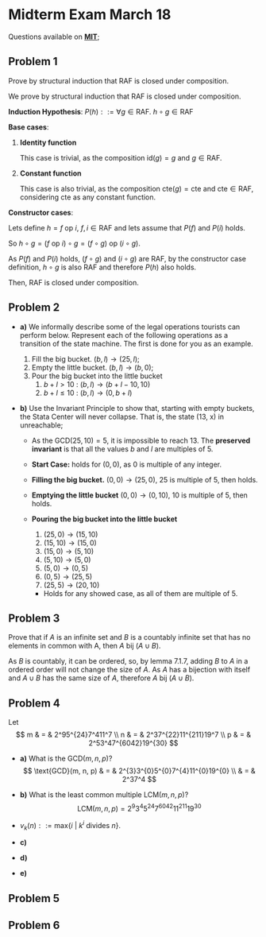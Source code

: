 # Midterm Exam March 18

Questions available on [**MIT**](https://openlearninglibrary.mit.edu/assets/courseware/v1/7f01cc19c6834142f99f0414eea6fc35/asset-v1:OCW+6.042J+2T2019+type@asset+block/MIT6_042JS15_midterm2.pdf);

## Problem 1

Prove by structural induction that RAF is closed under composition.

We prove by structural induction that RAF is closed under composition.

**Induction Hypothesis**: $P(h) ::= \forall g \in \text{RAF. } h \circ g \in \text{RAF}$

**Base cases**:

1. **Identity function**

   This case is trivial, as the composition $\text{id}(g) = g$ and $g \in \text{RAF}$.

2. **Constant function**

   This case is also trivial, as the composition $\text{cte}(g) = \text{cte}$ and $\text{cte} \in \text{RAF}$, considering $\text{cte}$ as any constant function.

**Constructor cases**:

Lets define $h = f \text{ op } i$, $f, i \in \text{RAF}$ and lets assume that $P(f)$ and $P(i)$ holds.

So $h \circ g = (f \text{ op } i) \circ g = (f \circ g) \text{ op } (i \circ g)$.

As $P(f)$ and $P(i)$ holds, $(f \circ g)$ and $(i \circ g)$ are RAF, by the constructor case definition, $h \circ g$ is also RAF and therefore $P(h)$ also holds.

Then, RAF is closed under composition.

## Problem 2

* **a)** We informally describe some of the legal operations tourists can perform below. Represent each of the following operations as a transition of the state machine. The first is done for you as an example.

  1. Fill the big bucket. $(b, l) \to (25, l)$;
  2. Empty the little bucket. $(b, l) \to (b, 0)$;
  3. Pour the big bucket into the little bucket
     1. $b + l > 10$ : $(b, l) \to (b+l-10, 10)$ 
     2. $b+l \leq 10$ : $(b, l) \to (0, b+l)$  

* **b)**  Use the Invariant Principle to show that, starting with empty buckets, the Stata Center will never collapse. That is, the state (13, x) in unreachable;

  * As the $\text{GCD}(25, 10) = 5$, it is impossible to reach $13$. The **preserved invariant** is that all the values $b$ and $l$ are multiples of $5$.

  * **Start Case:** holds for $(0, 0)$, as 0 is multiple of any integer.

  * **Filling the big bucket.** $(0, 0) \to (25, 0)$, 25 is multiple of 5, then holds.

  * **Emptying the little bucket** $(0, 0) \to (0, 10)$, 10 is multiple of 5, then holds.

  * **Pouring the big bucket into the little bucket**

    1. $(25, 0) \to (15, 10)$ 
    2. $(15, 10) \to (15, 0)$
    3. $(15, 0) \to (5, 10)$
    4. $(5, 10) \to (5, 0)$
    5. $(5, 0) \to (0, 5)$
    6. $(0, 5) \to (25, 5)$
    7. $(25, 5) \to (20, 10)$

    * Holds for any showed case, as all of them are multiple of $5$.

## Problem 3

Prove that if $A$ is an infinite set and $B$ is a countably infinite set that has no elements in common with A, then $A \text{ bij } (A \cup B)$.

As $B$ is countably, it can be ordered, so, by lemma 7.1.7, adding $B$ to $A$ in a ordered order will not change the size of $A$. As $A$ has a bijection with itself and $A \cup B$ has the same size of $A$, therefore $A \text{ bij } (A \cup B)$.

## Problem 4

Let
$$
m & = & 2^95^{24}7^411^7 \\
n & = & 2^37^{22}11^{211}19^7 \\
p & = & 2^53^47^{6042}19^{30}  
$$


* **a)** What is the $\text{GCD}(m, n, p)$?
  $$
  \text{GCD}(m, n, p) & = & 2^{3}3^{0}5^{0}7^{4}11^{0}19^{0} \\
  & = & 2^37^4
  $$
  

* **b)** What is the least common multiple $\text{LCM}(m, n, p)$?
  $$
  \text{LCM}(m, n, p) = 2^{9}3^{4}5^{24}7^{6042}11^{211}19^{30}
  $$
  

* $v_k(n) ::= \text{max} \{ i \ | \ k^i \text{ divides } n \}$.

* **c)**

* **d)**

* **e)**

## Problem 5

## Problem 6

